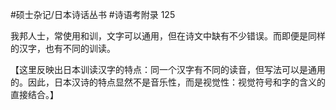 #硕士杂记/日本诗话丛书
#诗语考附录
125

我邦人士，常使用和训，文字可以通用，但在诗文中缺有不少错误。而即便是同样的汉字，也有不同的训读。

【这里反映出日本训读汉字的特点：同一个汉字有不同的读音，但写法可以是通用的。因此，日本汉诗的特点显然不是音乐性，而是视觉性：视觉符号和字的含义的直接结合。】
